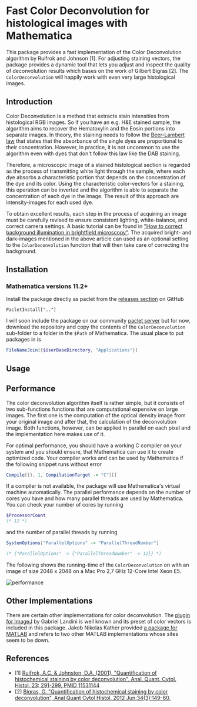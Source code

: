 # Fast Color Deconvolution for histological images with Mathematica

This package provides a fast implementation of the Color Deconvolution algorithm by Ruifrok and Johnson [1].
For adjusting staining vectors, the package provides a dynamic tool that lets you adjust and inspect the quality of deconvolution results which bases on the work of Gilbert Bigras [2].
The `ColorDeconvolution` will happily work with even very large histological images.

## Introduction

Color Deconvolution is a method that extracts stain intensities from histological RGB images.
So if you have an e.g. H&E stained sample, the algorithm aims to recover the Hematoxylin and the Eosin portions into separate
images.
In theory, the staining needs to follow the [Beer-Lambert law](https://en.wikipedia.org/wiki/Beer%E2%80%93Lambert_law)
that states that the absorbance of the single dyes are proportional to their concentration.
However, in practice, it is not uncommon to use the algorithm even with dyes that don't follow this law like the DAB staining.

Therefore, a microscopic image of a stained histological section is regarded as the process of transmitting white light 
through the sample, where each dye absorbs a characteristic portion that depends on the concentration of the dye and its color.
Using the characteristic color-vectors for a staining, this operation can be inverted and the algorithm is able to separate
the concentration of each dye in the image.
The result of this approach are intensity-images for each used dye.

To obtain excellent results, each step in the process of acquiring an image must be carefully revised to ensure 
consistent lighting, white-balance, and correct camera settings. A basic tutorial can be found in 
["How to correct background illumination in brightfield microscopy"](http://imagejdocu.tudor.lu/doku.php?id=howto:working:how_to_correct_background_illumination_in_brightfield_microscopy).
The acquired bright- and dark-images mentioned in the above article can used as an optional setting to the `ColorDeconvolution`
function that will then take care of correcting the background.

## Installation

### Mathematica versions 11.2+

Install the package directly as paclet from the [releases section]() on GitHub

```mma
PacletInstall[".."]
```



I will soon include the package on our community [paclet server]() but for now, download the repository and copy the contents
of the `ColorDeconvolution` sub-folder to a folder in the `$Path` of Mathematica.
The usual place to put packages in is

```mathematica
FileNameJoin[{$UserBaseDirectory, "Applications"}]
```

## Usage



## Performance

The color deconvolution algorithm itself is rather simple, but it consists of two sub-functions functions that are computational expensive on large images.
The first one is the computation of the optical density image from your original image and after that, the calculation of the deconvolution image.
Both functions, however, can be applied in parallel on each pixel and the implementation here makes use of it.

For optimal performance, you should have a working C compiler on your system and you should ensure, that Mathematica can use it to create optimized code. Your compiler works and can be used by Mathematica if the following snippet runs without error

```mathematica
Compile[{}, 1, CompilationTarget -> "C"][]
``` 

If a compiler is not available, the package will use Mathematica's virtual machine automatically.
The parallel performance depends on the number of cores you have and how many parallel threads are used by Mathematica.
You can check your number of cores by running

```mathematica
$ProcessorCount
(* 12 *)
```
and the number of parallel threads by running

```mathematica
SystemOptions["ParallelOptions" -> "ParallelThreadNumber"]

(* {"ParallelOptions" -> {"ParallelThreadNumber" -> 12}} *)
```

The following shows the running-time of the `ColorDeconvolution` on with an image of size 2048 x 2048 on a Mac Pro 2,7 GHz 12-Core Intel Xeon E5.

![performance](http://i.stack.imgur.com/Kl6vP.png)

 

## Other Implementations

There are certain other implementations for color deconvolution. The [plugin for ImageJ](https://imagej.net/Colour_Deconvolution)
by Gabriel Landini is well known and its preset of color vectors is included in this package.
Jakob Nikolas Kather provided [a package for MATLAB](https://github.com/jnkather/ColorDeconvolutionMatlab)
and refers to two other MATLAB implementations whose sites seem to be down.

## References

- [1] [Ruifrok, A.C. & Johnston, D.A. (2001), "Quantification of histochemical staining by color deconvolution", Anal. Quant. Cytol. Histol. 23: 291-299, PMID 11531144](https://www.ncbi.nlm.nih.gov/pubmed/11531144)
- [2] [Bigras, G. "Quantification of histochemical staining by color deconvolution", Anal Quant Cytol Histol. 2012 Jun;34(3):149-60.](https://www.ncbi.nlm.nih.gov/pubmed/23016461) 
